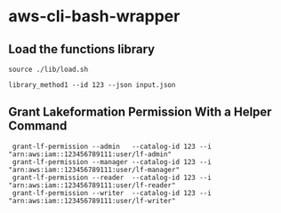 # aws-cli-bash-wrapper

## Load the functions library

```
source ./lib/load.sh

library_method1 --id 123 --json input.json

```

## Grant Lakeformation Permission With a Helper Command

```
 grant-lf-permission --admin   --catalog-id 123 --i "arn:aws:iam::123456789111:user/lf-admin"
 grant-lf-permission --manager --catalog-id 123 --i "arn:aws:iam::123456789111:user/lf-manager"
 grant-lf-permission --reader  --catalog-id 123 --i "arn:aws:iam::123456789111:user/lf-reader"
 grant-lf-permission --writer  --catalog-id 123 --i "arn:aws:iam::123456789111:user/lf-writer"
```

